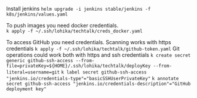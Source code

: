 Install jenkins
`helm upgrade -i jenkins stable/jenkins -f k8s/jenkins/values.yaml`

To push images you need docker credentials.  
`k apply -f ~/.ssh/lohika/techtalk/creds_docker.yaml`

To access GitHub you need credentials.
Scanning works with https credentials
`k apply -f ~/.ssh/lohika/techtalk/github-token.yaml`
Git operations could work both with https and ssh credentials
`k create secret generic github-ssh-access --from-file=privateKey=${HOME}/.ssh/lohika/techtalk/deployKey --from-literal=username=git`
`k label secret github-ssh-access "jenkins.io/credentials-type"="basicSSHUserPrivateKey"`
`k annotate secret github-ssh-access "jenkins.io/credentials-description"="GitHub deployment key"` 

